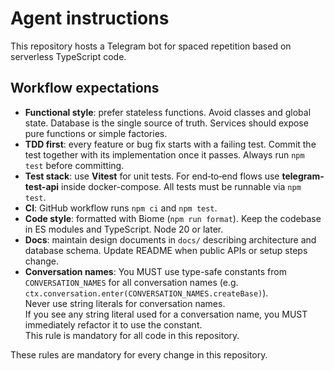 # Agent instructions

This repository hosts a Telegram bot for spaced repetition based on serverless TypeScript code.

## Workflow expectations

* **Functional style**: prefer stateless functions. Avoid classes and global state. Database is the single source of truth. Services should expose pure functions or simple factories.
* **TDD first**: every feature or bug fix starts with a failing test. Commit the test together with its implementation once it passes. Always run `npm test` before committing.
* **Test stack**: use **Vitest** for unit tests. For end‑to‑end flows use **telegram-test-api** inside docker-compose. All tests must be runnable via `npm test`.
* **CI**: GitHub workflow runs `npm ci` and `npm test`.
* **Code style**: formatted with Biome (`npm run format`). Keep the codebase in ES modules and TypeScript. Node 20 or later.
* **Docs**: maintain design documents in `docs/` describing architecture and database schema. Update README when public APIs or setup steps change.
* **Conversation names**: You MUST use type-safe constants from `CONVERSATION_NAMES` for all conversation names (e.g. `ctx.conversation.enter(CONVERSATION_NAMES.createBase)`).  
  Never use string literals for conversation names.  
  If you see any string literal used for a conversation name, you MUST immediately refactor it to use the constant.  
  This rule is mandatory for all code in this repository.

These rules are mandatory for every change in this repository.
